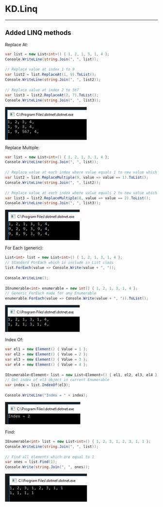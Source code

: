 # KD.Linq
---

Added LINQ methods
--


Replace At:
```csharp
var list = new List<int>() { 1, 2, 1, 3, 1, 4 };
Console.WriteLine(string.Join(", ", list));

// Replace value at index 1 to 9
var list2 = list.ReplaceAt(1, 9).ToList();
Console.WriteLine(string.Join(", ", list2));

// Replace value at index 2 to 567
var list3 = list2.ReplaceAt(2, 7).ToList();
Console.WriteLine(string.Join(", ", list3));
```
![](https://raw.githubusercontent.com/Sejoslaw/KD.Linq/master/img/ReplaceAt.PNG)


Replace Multiple:
```csharp
var list = new List<int>() { 1, 2, 1, 3, 1, 4 };
Console.WriteLine(string.Join(", ", list));

// Replace value at each index where value equals 1 to new value which is 9
var list2 = list.ReplaceMultiple(9, value => value == 1).ToList();
Console.WriteLine(string.Join(", ", list2));

// Replace value at each index where value equals 2 to new value which is 8
var list3 = list2.ReplaceMultiple(8, value => value == 2).ToList();
Console.WriteLine(string.Join(", ", list3));
```
![](https://raw.githubusercontent.com/Sejoslaw/KD.Linq/master/img/ReplaceMultiple.PNG)



For Each (generic):
```csharp
List<int> list = new List<int>() { 1, 2, 1, 3, 1, 4 };
// Standard ForEach which is include in List class
list.ForEach(value => Console.Write(value + ", "));

Console.WriteLine();

IEnumerable<int> enumerable = new int[] { 1, 2, 1, 3, 1, 4 };
// Generic ForEach made for any Enumerable
enumerable.ForEach(value => Console.Write(value + ", ")).ToList();
```
![](https://raw.githubusercontent.com/Sejoslaw/KD.Linq/master/img/ForEach.PNG)



Index Of:
```csharp
var el1 = new Element() { Value = 1 };
var el2 = new Element() { Value = 2 };
var el3 = new Element() { Value = 3 };
var el4 = new Element() { Value = 4 };

IEnumerable<Element> list = new List<Element>() { el1, el2, el3, el4 };
// Get index of el3 object in current Enumerable
var index = list.IndexOf(el3);

Console.WriteLine("Index = " + index);
```
![](https://raw.githubusercontent.com/Sejoslaw/KD.Linq/master/img/IndexOf.PNG)


Find:
```csharp
IEnumerable<int> list = new List<int>() { 1, 2, 3, 1, 2, 3, 1, 1 };
Console.WriteLine(string.Join(", ", list));

// Find all elements which are equal to 1
var ones = list.Find(1);
Console.Write(string.Join(", ", ones));
```
![](https://raw.githubusercontent.com/Sejoslaw/KD.Linq/master/img/Find.PNG)
